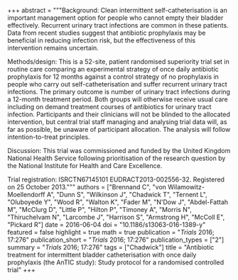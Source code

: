+++
abstract = """Background: Clean intermittent self-catheterisation is an important management option for people who cannot empty their bladder effectively. Recurrent urinary tract infections are common in these patients. Data from recent studies suggest that antibiotic prophylaxis may be beneficial in reducing infection risk, but the effectiveness of this intervention remains uncertain.

Methods/design: This is a 52-site, patient randomised superiority trial set in routine care comparing an experimental strategy of once daily antibiotic prophylaxis for 12 months against a control strategy of no prophylaxis in people who carry out self-catheterisation and suffer recurrent urinary tract infections. The primary outcome is number of urinary tract infections during a 12-month treatment period. Both groups will otherwise receive usual care including on demand treatment courses of antibiotics for urinary tract infection. Participants and their clinicians will not be blinded to the allocated intervention, but central trial staff managing and analysing trial data will, as far as possible, be unaware of participant allocation. The analysis will follow intention-to-treat principles.

Discussion: This trial was commissioned and funded by the United Kingdom National Health Service following prioritisation of the research question by the National Institute for Health and Care Excellence.

Trial registration: ISRCTN67145101 EUDRACT2013-002556-32. Registered on 25 October 2013."""
authors = ["Brennand C", "von Wilamowitz-Moellendorff A", "Dunn S", "Wilkinson J", "Chadwick T", "Ternent L", "Oluboyede Y", "Wood R", "Walton K", "Fader M", "N'Dow J", "Abdel-Fattah M", "McClurg D", "Little P", "Hilton P", "Timoney A", "Morris N", "Thiruchelvam N", "Larcombe J", "Harrison S", "Armstrong H", "McColl E", "Pickard R"]
date = 2016-06-04
doi = "10.1186/s13063-016-1389-y"
featured = false
highlight = true
math = true
publication = "*Trials* 2016; 17:276"
publication_short = "*Trials* 2016; 17:276"
publication_types = ["2"]
summary = "*Trials* 2016; 17:276"
tags = ["Chadwick"]
title = "Antibiotic treatment for intermittent bladder catheterisation with once daily prophylaxis (the AnTIC study): Study protocol for a randomised controlled trial"
+++
